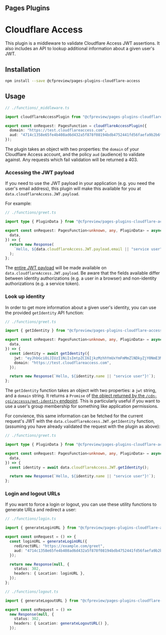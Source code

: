 ## Pages Plugins

# Cloudflare Access

This plugin is a middleware to validate Cloudflare Access JWT assertions. It also includes an API to lookup additional information about a given user's JWT.

## Installation

```sh
npm install --save @cfpreview/pages-plugins-cloudflare-access
```

## Usage

```typescript
// ./functions/_middleware.ts

import cloudflareAccessPlugin from "@cfpreview/pages-plugins-cloudflare-access";

export const onRequest: PagesFunction = cloudflareAccessPlugin({
  domain: "https://test.cloudflareaccess.com",
  aud: "4714c1358e65fe4b408ad6d432a5f878f08194bdb4752441fd56faefa9b2b6f2",
});
```

The plugin takes an object with two properties: the `domain` of your Cloudflare Access account, and the policy `aud` (audience) to validate against. Any requests which fail validation will be returned a 403.

### Accessing the JWT payload

If you need to use the JWT payload in your application (e.g. you need the user's email address), this plugin will make this available for you at `data.cloudflareAccess.JWT.payload`.

For example:

```typescript
// ./functions/greet.ts

import type { PluginData } from "@cfpreview/pages-plugins-cloudflare-access";

export const onRequest: PagesFunction<unknown, any, PluginData> = async ({
  data,
}) => {
  return new Response(
    `Hello, ${data.cloudflareAccess.JWT.payload.email || "service user"}!`
  );
};
```

The [entire JWT payload](https://developers.cloudflare.com/cloudflare-one/identity/users/validating-json/#payload) will be made available on `data.cloudflareAccess.JWT.payload`. Be aware that the fields available differ between identity authorizations (e.g. a user in a browser) and non-identity authorizations (e.g. a service token).

### Look up identity

In order to get more information about a given user's identity, you can use the provided `getIdentity` API function:

```typescript
// ./functions/greet.ts

import { getIdentity } from "@cfpreview/pages-plugins-cloudflare-access/api";

export const onRequest: PagesFunction<unknown, any, PluginData> = async ({
  data,
}) => {
  const identity = await getIdentity({
    jwt: "eyJhbGciOiJIUzI1NiIsImtpZCI6IjkzMzhhYmUxYmFmMmZlNDkyZjY0NmE3MzZmMjVhZmJmN2IwMjVlMzVjNjI3YmU0ZjYwYzQxNGQ0YzczMDY5YjgiLCJ0eXAiOiJKV1QifQ.eyJhdWQiOlsiOTdlMmFhZTEyMDEyMWY5MDJkZjhiYzk5ZmMzNDU5MTNhYjE4NmQxNzRmMzA3OWVhNzI5MjM2NzY2YjJlN2M0YSJdLCJlbWFpbCI6ImFkbWluQGV4YW1wbGUuY29tIiwiZXhwIjoxNTE5NDE4MjE0LCJpYXQiOjE1MTkzMzE4MTUsImlzcyI6Imh0dHBzOi8vdGVzdC5jbG91ZGZsYXJlYWNjZXNzLmNvbSIsIm5vbmNlIjoiMWQ4MDgzZjcwOGE0Nzk4MjI5NmYyZDk4OTZkNzBmMjA3YTI3OTM4ZjAyNjU0MGMzOTJiOTAzZTVmZGY0ZDZlOSIsInN1YiI6ImNhNjM5YmI5LTI2YWItNDJlNS1iOWJmLTNhZWEyN2IzMzFmZCJ9.05vGt-_0Mw6WEFJF3jpaqkNb88PUMplsjzlEUvCEfnQ",
    domain: "https://test.cloudflareaccess.com",
  });

  return new Response(`Hello, ${identity.name || "service user"}!`);
};
```

The `getIdentity` function takes an object with two properties: a `jwt` string, and a `domain` string. It returns a `Promise` of [the object returned by the `/cdn-cgi/accesss/get-identity` endpoint](https://developers.cloudflare.com/cloudflare-one/identity/users/validating-json/#groups-within-a-jwt). This is particularly useful if you want to use a user's group membership for something like application permissions.

For convience, this same information can be fetched for the current request's JWT with the `data.cloudflareAccess.JWT.getIdentity` function, (assuming you have already validated the request with the plugin as above):

```typescript
// ./functions/greet.ts

import type { PluginData } from "@cfpreview/pages-plugins-cloudflare-access";

export const onRequest: PagesFunction<unknown, any, PluginData> = async ({
  data,
}) => {
  const identity = await data.cloudflareAccess.JWT.getIdentity();

  return new Response(`Hello, ${identity.name || "service user"}!`);
};
```

### Login and logout URLs

If you want to force a login or logout, you can use these utility functions to generate URLs and redirect a user:

```typescript
// ./functions/login.ts

import { generateLoginURL } from "@cfpreview/pages-plugins-cloudflare-access";

export const onRequest = () => {
  const loginURL = generateLoginURL({
    redirectURL: "https://example.com/greet",
    aud: "4714c1358e65fe4b408ad6d432a5f878f08194bdb4752441fd56faefa9b2b6f2",
  });

  return new Response(null, {
    status: 302,
    headers: { Location: loginURL },
  });
};
```

```typescript
// ./functions/logout.ts

import { generateLogoutURL } from "@cfpreview/pages-plugins-cloudflare-access";

export const onRequest = () =>
  new Response(null, {
    status: 302,
    headers: { Location: generateLogoutURL() },
  });
```
